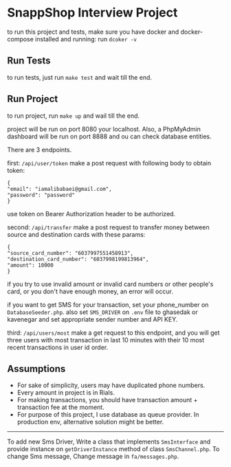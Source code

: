 # SnappShop Interview Project

to run this project and tests, make sure you have docker and docker-compose installed and running:
run `dcoker -v`

## Run Tests

to run tests, just run `make test` and wait till the end.

## Run Project

to run project, run `make up` and wail till the end.

project will be run on port 8080 your localhost. Also, a PhpMyAdmin dashboard will be run on port 8888 and ou can check
database entities.

There are 3 endpoints.

first: `/api/user/token` make a post request with following body to obtain token:

```
{
"email": "iamalibabaei@gmail.com",
"password": "password"
}
```

use token on Bearer Authorization header to be authorized.

second: `/api/transfer` make a post request to transfer money between source and destination cards with these params:

```
{
"source_card_number": "6037997551458913",   
"destination_card_number": "6037998199813964",
"amount": 10000 
}
```

if you try to use invalid amount or invalid card numbers or other people's card, or you don't have enough money, an
error will occur.

if you want to get SMS for your transaction, set your phone_number on `DatabaseSeeder.php`. also set `SMS_DRIVER`
on `.env` file to ghasedak or kavenegar and set appropriate sender number and API KEY.

third: `/api/users/most` make a get request to this endpoint, and you will get three users with most transaction in last
10 minutes with their 10 most recent transactions in user id order.

## Assumptions
- For sake of simplicity, users may have duplicated phone numbers.
- Every amount in project is in Rials.
- For making transactions, you should have transaction amount + transaction fee at the moment.
- For purpose of this project, I use database as queue provider. In production env, alternative solution might be better.


---

To add new Sms Driver, Write a class that implements `SmsInterface` and provide instance on `getDriverInstance` method of class `SmsChannel.php`.
To change Sms message, Change message in `fa/messages.php`.